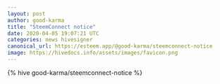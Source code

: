 ```yaml
---
layout: post
author: good-karma
title: "SteemConnect notice"
date: 2020-04-05 19:07:21 UTC
categories: news hivesigner
canonical_url: https://esteem.app/@good-karma/steemconnect-notice
image: https://hivedocs.info/assets/images/favicon.png
---
```

{% hive good-karma/steemconnect-notice %}
